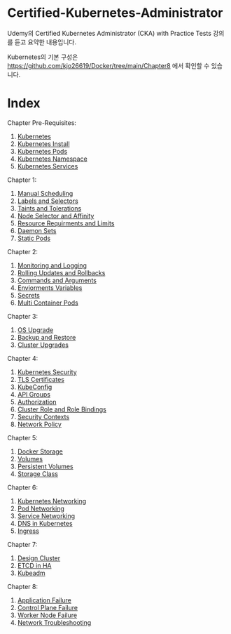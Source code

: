 # Certified-Kubernetes-Administrator

Udemy의 Certified Kubernetes Administrator (CKA) with Practice Tests 강의를 듣고 요약한 내용입니다.

Kubernetes의 기본 구성은 https://github.com/kjo26619/Docker/tree/main/Chapter8 에서 확인할 수 있습니다.

# Index

Chapter Pre-Requisites:

1) [Kubernetes](https://github.com/kjo26619/Docker/blob/main/Chapter8/8-1%20Kubernetes.md)
2) [Kubernetes Install](https://github.com/kjo26619/Docker/blob/main/Chapter8/8-2%20Kubernetes%20Install.md)
3) [Kubernetes Pods](https://github.com/kjo26619/Docker/blob/main/Chapter8/8-3%20Kubernetes%20Pods.md)
4) [Kubernetes Namespace](https://github.com/kjo26619/Docker/blob/main/Chapter8/8-4%20Kubernetes%20Namespace.md)
5) [Kubernetes Services](https://github.com/kjo26619/Docker/blob/main/Chapter8/8-5%20Kubernetes%20Services.md)

Chapter 1:

1) [Manual Scheduling](https://github.com/kjo26619/Certificated-Kubernetes-Administrator/blob/main/Chapter1/1-1%20Manual%20Scheduling.md)
2) [Labels and Selectors](https://github.com/kjo26619/Certificated-Kubernetes-Administrator/blob/main/Chapter1/1-2%20Labels%20and%20Selectors.md)
3) [Taints and Tolerations](https://github.com/kjo26619/Certificated-Kubernetes-Administrator/blob/main/Chapter1/1-3%20Taints%20and%20Tolerations.md)
4) [Node Selector and Affinity](https://github.com/kjo26619/Certificated-Kubernetes-Administrator/blob/main/Chapter1/1-4%20Node%20Selectors%20and%20Affinity.md)
5) [Resource Requirments and Limits](https://github.com/kjo26619/Certificated-Kubernetes-Administrator/blob/main/Chapter1/1-5%20Resource%20Requirements%20and%20Limits.md)
6) [Daemon Sets](https://github.com/kjo26619/Certificated-Kubernetes-Administrator/blob/main/Chapter1/1-6%20Daemon%20Sets.md)
7) [Static Pods](https://github.com/kjo26619/Certificated-Kubernetes-Administrator/blob/main/Chapter1/1-7%20Static%20Pods.md)

Chapter 2:

1) [Monitoring and Logging](https://github.com/kjo26619/Certificated-Kubernetes-Administrator/blob/main/Chapter2/2-1%20Monitoring%20and%20Logging.md)
2) [Rolling Updates and Rollbacks](https://github.com/kjo26619/Certificated-Kubernetes-Administrator/blob/main/Chapter2/2-2%20Rolling%20Updates%20and%20Rollbacks.md)
3) [Commands and Arguments](https://github.com/kjo26619/Certificated-Kubernetes-Administrator/blob/main/Chapter2/2-3%20Commands%20and%20Arguments.md)
4) [Enviorments Variables](https://github.com/kjo26619/Certificated-Kubernetes-Administrator/blob/main/Chapter2/2-4%20Environment%20Variables.md)
5) [Secrets](https://github.com/kjo26619/Certificated-Kubernetes-Administrator/blob/main/Chapter2/2-5%20Secrets.md)
6) [Multi Container Pods](https://github.com/kjo26619/Certificated-Kubernetes-Administrator/blob/main/Chapter2/2-6%20Multi%20Container%20Pods.md)

Chapter 3:

1) [OS Upgrade](https://github.com/kjo26619/Certificated-Kubernetes-Administrator/blob/main/Chapter3/3-1%20OS%20Upgrades.md)
2) [Backup and Restore](https://github.com/kjo26619/Certificated-Kubernetes-Administrator/blob/main/Chapter3/3-2%20Backup%20and%20Restore.md)
3) [Cluster Upgrades](https://github.com/kjo26619/Certificated-Kubernetes-Administrator/blob/main/Chapter3/3-3%20Cluster%20Upgrades.md)

Chapter 4:

1) [Kubernetes Security](https://github.com/kjo26619/Certificated-Kubernetes-Administrator/blob/main/Chapter4/4-1%20Kubernetes%20Security.md)
2) [TLS Certificates](https://github.com/kjo26619/Certificated-Kubernetes-Administrator/blob/main/Chapter4/4-2%20TLS%20Certificates.md)
3) [KubeConfig](https://github.com/kjo26619/Certificated-Kubernetes-Administrator/blob/main/Chapter4/4-3%20KubeConfig.md)
4) [API Groups](https://github.com/kjo26619/Certificated-Kubernetes-Administrator/blob/main/Chapter4/4-4%20API%20Groups.md)
5) [Authorization](https://github.com/kjo26619/Certificated-Kubernetes-Administrator/blob/main/Chapter4/4-5%20Authorization.md)
6) [Cluster Role and Role Bindings](https://github.com/kjo26619/Certificated-Kubernetes-Administrator/blob/main/Chapter4/4-6%20Cluster%20Roles%20and%20Role%20Bindings.md)
7) [Security Contexts](https://github.com/kjo26619/Certificated-Kubernetes-Administrator/blob/main/Chapter4/4-7%20Security%20Contexts.md)
8) [Network Policy](https://github.com/kjo26619/Certificated-Kubernetes-Administrator/blob/main/Chapter4/4-8%20Network%20Policy.md)

Chapter 5:

1) [Docker Storage](https://github.com/kjo26619/Certificated-Kubernetes-Administrator/blob/main/Chapter5/5-1%20Storage%20in%20Docker.md)
2) [Volumes](https://github.com/kjo26619/Certificated-Kubernetes-Administrator/blob/main/Chapter5/5-2%20Volumes.md)
3) [Persistent Volumes](https://github.com/kjo26619/Certificated-Kubernetes-Administrator/blob/main/Chapter5/5-3%20Persistent%20Volumes.md)
4) [Storage Class](https://github.com/kjo26619/Certificated-Kubernetes-Administrator/blob/main/Chapter5/5-4%20Storage%20Class.md)

Chapter 6:

1) [Kubernetes Networking](https://github.com/kjo26619/Certificated-Kubernetes-Administrator/blob/main/Chapter6/6-1%20Kubernetes%20Networking.md)
2) [Pod Networking](https://github.com/kjo26619/Certificated-Kubernetes-Administrator/blob/main/Chapter6/6-2%20Pod%20Networking.md)
3) [Service Networking](https://github.com/kjo26619/Certificated-Kubernetes-Administrator/blob/main/Chapter6/6-3%20Service%20Networking.md)
4) [DNS in Kubernetes](https://github.com/kjo26619/Certificated-Kubernetes-Administrator/blob/main/Chapter6/6-4%20DNS%20in%20Kubernetes.md)
5) [Ingress](https://github.com/kjo26619/Certificated-Kubernetes-Administrator/blob/main/Chapter6/6-5%20Ingress.md)

Chapter 7:

1) [Design Cluster](https://github.com/kjo26619/Certificated-Kubernetes-Administrator/blob/main/Chapter7/7-1%20Design%20Cluster.md)
2) [ETCD in HA](https://github.com/kjo26619/Certificated-Kubernetes-Administrator/blob/main/Chapter7/7-2%20ETCD%20in%20HA.md)
3) [Kubeadm](https://github.com/kjo26619/Certificated-Kubernetes-Administrator/blob/main/Chapter7/7-3%20Kubeadm.md)

Chapter 8:

1) [Application Failure](https://github.com/kjo26619/Certificated-Kubernetes-Administrator/blob/main/Chapter8/8-1%20Application%20Failure.md)
2) [Control Plane Failure](https://github.com/kjo26619/Certificated-Kubernetes-Administrator/blob/main/Chapter8/8-2%20Control%20Plane%20Failure.md)
3) [Worker Node Failure](https://github.com/kjo26619/Certificated-Kubernetes-Administrator/blob/main/Chapter8/8-3%20Worker%20Node%20Failure.md)
4) [Network Troubleshooting](https://github.com/kjo26619/Certificated-Kubernetes-Administrator/blob/main/Chapter8/8-4%20Network%20Troubleshooting.md)
